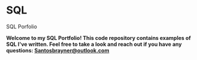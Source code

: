 # SQL
SQL Porfolio

**Welcome to my SQL Portfolio! This code repository contains examples of SQL I've written. Feel free to take a look and reach out if you have any questions: Santosbrayner@outlook.com**

